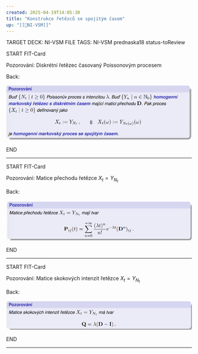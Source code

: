 ```yaml
---
created: 2025-04-19T14:05:30
title: "Konstrukce řetězců se spojitým časem"
up: "[[📖NI-VSM]]"
---
```


TARGET DECK: NI-VSM
FILE TAGS: NI-VSM prednaska18 status-toReview


START
FIT-Card

Pozorování: Diskrétní řetězec časovaný Poissonovým procesem

Back:

![](../../Assets/Pasted%20image%2020250419140805.png)
<!--ID: 1746599649571-->
END

---


START
FIT-Card

Pozorování: Matice přechodu řetězce $X_t=Y_{N_t}$

Back:

![](../../Assets/Pasted%20image%2020250419140846.png)
<!--ID: 1746599649579-->
END

---


START
FIT-Card

Pozorování: Matice skokových intenzit řetězce $X_t=Y_{N_t}$

Back:

![](../../Assets/Pasted%20image%2020250419140921.png)
<!--ID: 1746599649591-->
END

---
